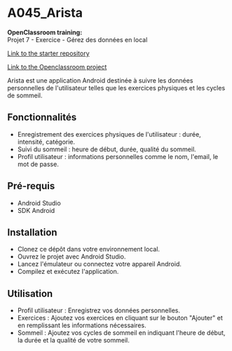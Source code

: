 # A045_Arista  
 
**OpenClassroom training:**  
Projet 7 - Exercice - Gérez des données en local  
 
[Link to the starter repository](https://github.com/OpenClassrooms-Student-Center/DA-Android_P7_Kotlin)  
 
[Link to the Openclassroom project](https://openclassrooms.com/fr/paths/527/projects/1639/369-exercice---gerer-des-donnees-locales)  
 
Arista est une application Android destinée à suivre les données personnelles de l'utilisateur telles que les exercices physiques et les cycles de sommeil. 
 
## Fonctionnalités 
- Enregistrement des exercices physiques de l'utilisateur : durée, intensité, catégorie. 
- Suivi du sommeil : heure de début, durée, qualité du sommeil. 
- Profil utilisateur : informations personnelles comme le nom, l'email, le mot de passe. 
 
## Pré-requis 
- Android Studio 
- SDK Android  
 
## Installation 
- Clonez ce dépôt dans votre environnement local. 
- Ouvrez le projet avec Android Studio. 
- Lancez l'émulateur ou connectez votre appareil Android. 
- Compilez et exécutez l'application. 
 
## Utilisation 
- Profil utilisateur : Enregistrez vos données personnelles. 
- Exercices : Ajoutez vos exercices en cliquant sur le bouton "Ajouter" et en remplissant les informations nécessaires. 
- Sommeil : Ajoutez vos cycles de sommeil en indiquant l'heure de début, la durée et la qualité de votre sommeil.  